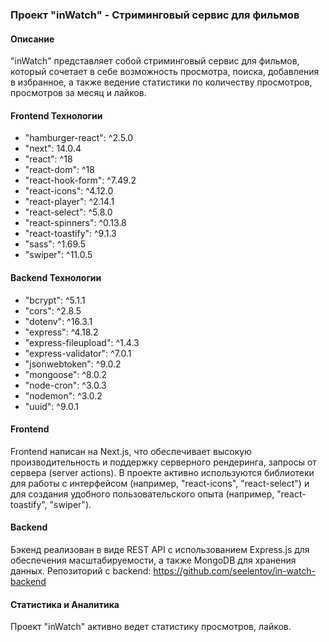 ### Проект "inWatch" - Стриминговый сервис для фильмов

#### Описание
"inWatch" представляет собой стриминговый сервис для фильмов, который сочетает в себе возможность просмотра, поиска, добавления в избранное, а также ведение статистики по количеству просмотров, просмотров за месяц и лайков.

#### Frontend Технологии
- "hamburger-react": ^2.5.0
- "next": 14.0.4
- "react": ^18
- "react-dom": ^18
- "react-hook-form": ^7.49.2
- "react-icons": ^4.12.0
- "react-player": ^2.14.1
- "react-select": ^5.8.0
- "react-spinners": ^0.13.8
- "react-toastify": ^9.1.3
- "sass": ^1.69.5
- "swiper": ^11.0.5

#### Backend Технологии
- "bcrypt": ^5.1.1
- "cors": ^2.8.5
- "dotenv": ^16.3.1
- "express": ^4.18.2
- "express-fileupload": ^1.4.3
- "express-validator": ^7.0.1
- "jsonwebtoken": ^9.0.2
- "mongoose": ^8.0.2
- "node-cron": ^3.0.3
- "nodemon": ^3.0.2
- "uuid": ^9.0.1

#### Frontend
Frontend написан на Next.js, что обеспечивает высокую производительность и поддержку серверного рендеринга, запросы от сервера (server actions). В проекте активно используются библиотеки для работы с интерфейсом (например, "react-icons", "react-select") и для создания удобного пользовательского опыта (например, "react-toastify", "swiper").

#### Backend
Бэкенд реализован в виде REST API с использованием Express.js для обеспечения масштабируемости, а также MongoDB для хранения данных.
Репозиторий с backend: https://github.com/seelentov/in-watch-backend

#### Статистика и Аналитика
Проект "inWatch" активно ведет статистику просмотров, лайков.